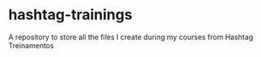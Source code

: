 # hashtag-trainings
A repository to store all the files I create during my courses from Hashtag Treinamentos
